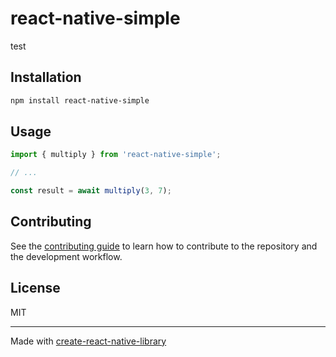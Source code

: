 # react-native-simple

test

## Installation

```sh
npm install react-native-simple
```

## Usage

```js
import { multiply } from 'react-native-simple';

// ...

const result = await multiply(3, 7);
```

## Contributing

See the [contributing guide](CONTRIBUTING.md) to learn how to contribute to the repository and the development workflow.

## License

MIT

---

Made with [create-react-native-library](https://github.com/callstack/react-native-builder-bob)
